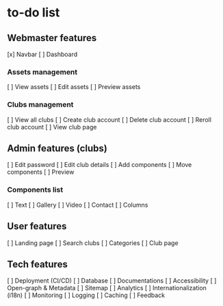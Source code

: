 # to-do list

## Webmaster features

[x] Navbar
[ ] Dashboard

### Assets management

[ ] View assets
[ ] Edit assets
[ ] Preview assets

### Clubs management

[ ] View all clubs
[ ] Create club account
[ ] Delete club account
[ ] Reroll club account
[ ] View club page

## Admin features (clubs)

[ ] Edit password
[ ] Edit club details
[ ] Add components
[ ] Move components
[ ] Preview

### Components list

[ ] Text
[ ] Gallery
[ ] Video
[ ] Contact
[ ] Columns

## User features

[ ] Landing page
[ ] Search clubs
[ ] Categories
[ ] Club page

## Tech features

[ ] Deployment (CI/CD)
[ ] Database
[ ] Documentations
[ ] Accessibility
[ ] Open-graph & Metadata
[ ] Sitemap
[ ] Analytics
[ ] Internationalization (i18n)
[ ] Monitoring
[ ] Logging
[ ] Caching
[ ] Feedback
